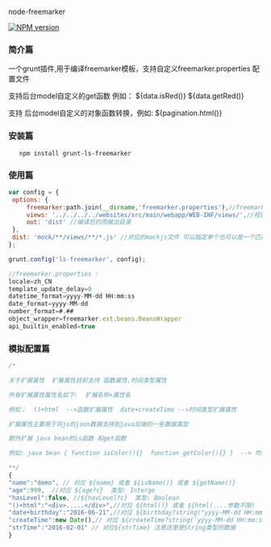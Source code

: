 node-freemarker

[![NPM version][npm-image]][npm-url]


### 简介篇

一个grunt插件,用于编译freemarker模板，支持自定义freemarker.properties 配置文件

支持后台model自定义的get函数 例如：  ${data.isRed()}   ${data.getRed()}     

支持 后台model自定义的对象函数转换，例如:  ${pagination.html()} 

### 安装篇

       npm install grunt-ls-freemarker

### 使用篇
 
 
```js
var config = {
 options: {
     freemarker:path.join(__dirname,'freemarker.properties'),//freemarker的配置文件，可以不填写，
     views: '../../../../websites/src/main/webapp/WEB-INF/views/',//视图存放目录
     out: 'dist' //编译后的而输出目录
 },
 dist: 'mock/**/views/**/*.js' //对应的mockjs文件 可以指定单个也可以是一个匹配字符串
};

grunt.config('ls-freemarker', config);

//freemarker.properties :
locale=zh_CN
template_update_delay=0
datetime_format=yyyy-MM-dd HH:mm:ss
date_format=yyyy-MM-dd
number_format=#.##
object_wrapper=freemarker.ext.beans.BeansWrapper
api_builtin_enabled=true
```   
    
### 模拟配置篇

```js
/*

关于扩展属性  扩展属性目前支持 函数属性,时间类型属性

所有扩展属性属性名如下:  扩展名称+属性名  

例如：  ()+html  -->函数扩展属性  date+createTime -->时间类型扩展属性

扩展属性主要用于将js的json数据支持到java后端的一些数据类型

额外扩展 java bean的is函数 和get函数  

例如: java bean { function isColor(){}  function getColor(){} }  --> 均可以使用 ${color}

**/
{
"name":"demo", // 对应 ${name} 或者 ${isName()} 或者 ${getName()}
"age":999,  //对应 ${age?c}  类型: Interge
"hasLevel":false, //${havLevel?c}  类型: Boolean
"()+html":"<div>.....</div>",//对应 ${html()} 或者 ${html(....参数不限)  //将html()调用的值直接去 ()+html key对应的值  
"date+birthday":"2016-06-21",//对应 ${birthday?string("yyyy-MM-dd HH:mm:ss")}  //字符串会转换成时间  最终为Date类型
"createTime":new Date(),// 对应 ${createTime?string('yyyy-MM-dd HH:mm:ss')} 数据类型为Date
"strTime":"2016-02-01" // 对应${strTime} 注意这里是String类型的数据   
}
```
 
[npm-url]: https://www.npmjs.com/package/grunt-ls-freemarker
[npm-image]: https://img.shields.io/npm/v/grunt-ls-freemarker.svg
